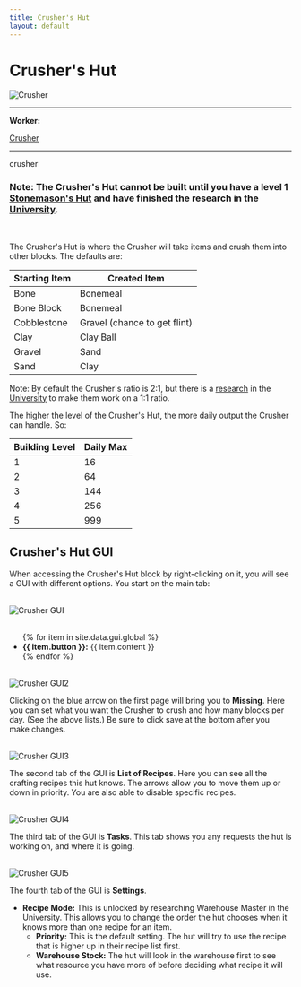 ```yaml
---
title: Crusher's Hut
layout: default
---
```

# Crusher's Hut

<div class="infobox box text-center">
    <img src="../../assets/images/buildings/crusher.png" alt="Crusher" />
    <hr />
    <div class="row section-text text-left">
        <div class="col">
        <p><strong>Worker:</strong></p>
        </div>
        <div class="col">
        <p><a href="../workers/crusher">Crusher</a></p>
        </div>
    </div>
    <hr />
    <recipe>crusher</recipe>
</div>

### Note: The Crusher's Hut cannot be built until you have a level 1 [Stonemason's Hut](../../source/buildings/stonemason) and have finished the research in the [University](../../source/buildings/university).
<br>

The Crusher's Hut is where the Crusher will take items and crush them into other blocks. The defaults are: 

| Starting Item | Created Item |
| ----- | ----- |
| Bone          | Bonemeal     |
| Bone Block    | Bonemeal     |
| Cobblestone   | Gravel (chance to get flint) |
| Clay          | Clay Ball    |
| Gravel        | Sand         |
| Sand          | Clay         |

Note: By default the Crusher's ratio is 2:1, but there is a [research](../../source/systems/research) in the [University](../../source/buildings/university) to make them work on a 1:1 ratio.

The higher the level of the Crusher's Hut, the more daily output the Crusher can handle. So:

| Building Level | Daily Max |
| ----- | ----- |
| 1 | 16  |
| 2 | 64  |
| 3 | 144 |
| 4 | 256 |
| 5 | 999 |

## Crusher's Hut GUI

When accessing the Crusher's Hut block by right-clicking on it, you will see a GUI with different options.   You start on the main tab:

<br>
<div class="row">
  <div class="col-sm-12 col-md">
    <img src="../../assets/images/gui/crushergui1.png" class="img-fluid mx-auto" alt="Crusher GUI">
  </div>
  <div class="col-sm-12 col-md">
    <br>
    <ul>
      {% for item in site.data.gui.global %}
        <li><strong>{{ item.button }}:</strong> {{ item.content }}</li>
      {% endfor %}
    </ul>
  </div>
</div>

<br>
<div class="row">
    <div class="col-sm-12 col-md">
      <img src="../../assets/images/gui/crushergui2.png" class="img-fluid mx-auto" alt="Crusher GUI2">
    </div>
    <div class="col-sm-12 col-md">
    <p>Clicking on the blue arrow on the first page will bring you to <strong>Missing</strong>. Here you can set what you want the Crusher to crush and how many blocks per day. (See the above lists.) Be sure to click save at the bottom after you make changes.</p>
    </div>
</div>

<br>
<div class="row">
    <div class="col-sm-12 col-md">
      <img src="../../assets/images/gui/crushergui3.png" class="img-fluid mx-auto" alt="Crusher GUI3">
    </div>
    <div class="col-sm-12 col-md">
    <p>The second tab of the GUI is <strong>List of Recipes</strong>. Here you can see all the crafting recipes this hut knows.  The arrows allow you to move them up or down in priority.  You are also able to disable specific recipes.</p>
    </div>
</div>

<br>
<div class="row">
    <div class="col-sm-12 col-md">
      <img src="../../assets/images/gui/crushergui4.png" class="img-fluid mx-auto" alt="Crusher GUI4">
    </div>
    <div class="col-sm-12 col-md">
    <p>The third tab of the GUI is <strong>Tasks</strong>.  This tab shows you any requests the hut is working on, and where it is going.</p>
    </div>
</div>
  
<br>
<div class="row">
    <div class="col-sm-12 col-md">
      <img src="../../assets/images/gui/crushergui5.png" class="img-fluid mx-auto" alt="Crusher GUI5">
    </div>
    <div class="col-sm-12 col-md">
    <p>The fourth tab of the GUI is <strong>Settings</strong>.</p>
      <ul>
      <li><strong>Recipe Mode:</strong>  This is unlocked by researching Warehouse Master in the University.  This allows you to change the order the hut chooses when it knows more than one recipe for an item. 
        <ul>
          <li><strong>Priority:</strong>  This is the default setting.  The hut will try to use the recipe that is higher up in their recipe list first.</li>
          <li><strong>Warehouse Stock:</strong> The hut will look in the warehouse first to see what resource you have more of before deciding what recipe it will use.</li>
        </ul>
      </li>
      </ul>
    </div>
</div>
